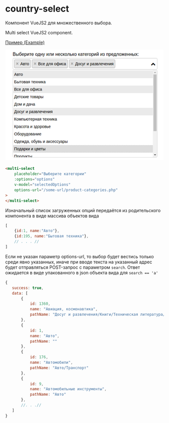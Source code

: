 # country-select
Компонент VueJS2 для множественного выбора.
 
Multi select VueJS2 component.

[Пример (Example)](http://insbor.ru/vue/multi-select/ "Component example")

![Пример (example)](https://raw.githubusercontent.com/va-fursenko/multi-select/master/example/multi-select-example.png "Пример (example)")

```html
<multi-select
    placeholder="Выберите категории"
    :options="options"
    v-model="selectedOptions"
    options-url="/some-url/product-categories.php"
>
</multi-select>
```

Изначальный список загруженных опций передаётся из родительского компонента в виде массива объектов вида 
```js
[
    {id:1, name:"Авто"},
    {id:195, name:"Бытовая техника"},
    // . . . //
]
```
Если не указан параметр options-url, то выбор будет вестись только среди явно указанных, 
иначе при вводе текста на указанный адрес будет отправляться POST-запрос с параметром `search`. 
Ответ ожидается в виде упакованного в json объекта вида для `search == 'а'`
 ```js
{
    success: true,
    data: [
        {
            id: 1360,
            name: "Авиация, космонавтика",
            pathName: "Досуг и развлечения/Книги/Техническая литература/Транспорт"
        },
        {
            id: 1,
            name: "Авто",
            pathName: ""
        },
        {
            id: 176,
            name: "Автомобили",
            pathName: "Авто/Транспорт"
        },
        {
            id: 9,
            name: "Автомобильные инструменты",
            pathName: "Авто"
        },
        //. . .// 
    ]
}
```

